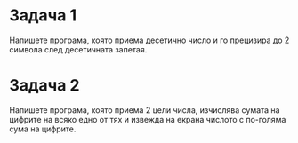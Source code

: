# Задача 1
Напишете програма, която приема десетично число и го прецизира до 2 символа след десетичната запетая. 

# Задача 2
Напишете програма, която приема 2 цели числа, изчислява сумата на цифрите на всяко едно от тях и извежда на екрана числото с по-голяма сума на цифрите. 
